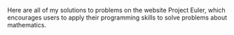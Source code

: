 Here are all of my solutions to problems on the website Project Euler, which encourages users to apply their programming skills to solve problems about mathematics.
